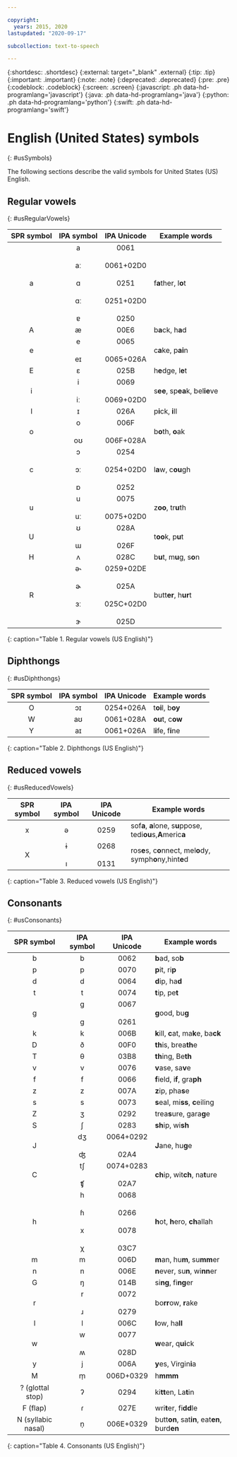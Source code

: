 ```yaml
---

copyright:
  years: 2015, 2020
lastupdated: "2020-09-17"

subcollection: text-to-speech

---
```


{:shortdesc: .shortdesc}
{:external: target="_blank" .external}
{:tip: .tip}
{:important: .important}
{:note: .note}
{:deprecated: .deprecated}
{:pre: .pre}
{:codeblock: .codeblock}
{:screen: .screen}
{:javascript: .ph data-hd-programlang='javascript'}
{:java: .ph data-hd-programlang='java'}
{:python: .ph data-hd-programlang='python'}
{:swift: .ph data-hd-programlang='swift'}

# English (United States) symbols
{: #usSymbols}

The following sections describe the valid symbols for United States (US) English.

## Regular vowels
{: #usRegularVowels}

| SPR symbol | IPA symbol | IPA Unicode | Example words |
|:----------:|:----------:|:-----------:|---------------|
| a | a<br/><br/>&#97;&#720;<br/><br/>&#593;<br/><br/>&#593;&#720;<br/><br/>&#592; | 0061<br/><br/>0061+02D0<br/><br/>0251<br/><br/>0251+02D0<br/><br/>0250 | f**a**ther, l**o**t |
| A | &#230; | 00E6 | b**a**ck, h**a**d |
| e | e<br/><br/>&#101;&#618; | 0065<br/><br/>0065+026A | c**a**ke, p**ai**n |
| E | &#603; | 025B | h**e**dge, l**e**t |
| i | i<br/><br/>&#105;&#720; | 0069<br/><br/>0069+02D0 | s**ee**, sp**ea**k, bel**ie**ve |
| I | &#618; | 026A | p**i**ck, **i**ll |
| o | o<br/><br/>&#111;&#650; | 006F<br/><br/>006F+028A | b**o**th, **o**ak |
| c | &#596;<br/><br/>&#596;&#720;<br/><br/>&#594; | 0254<br/><br/>0254+02D0<br/><br/>0252 | l**a**w, c**ou**gh |
| u | u<br/><br/>&#117;&#720; | 0075<br/><br/>0075+02D0 | z**oo**, tr**u**th |
| U | &#650;<br/><br/>&#623; | 028A<br/><br/>026F | t**oo**k, p**u**t |
| H | &#652; | 028C | b**u**t, m**u**g, s**o**n |
| R | &#601;&#734;<br/><br/>&#602;<br/><br/>&#604;&#720;<br/><br/>&#605; | 0259+02DE<br/><br/>025A<br/><br/>025C+02D0<br/><br/>025D | butt**er**, h**ur**t |
{: caption="Table 1. Regular vowels (US English)"}

## Diphthongs
{: #usDiphthongs}

| SPR symbol | IPA symbol | IPA Unicode | Example words |
|:----------:|:----------:|:-----------:|---------------|
| O | &#596;&#618; | 0254+026A | t**oi**l, b**oy** |
| W | &#97;&#650; | 0061+028A | **ou**t, c**ow** |
| Y | &#97;&#618; | 0061+026A | l**i**fe, f**i**ne |
{: caption="Table 2. Diphthongs (US English)"}

## Reduced vowels
{: #usReducedVowels}

| SPR symbol | IPA symbol | IPA Unicode | Example words |
|:----------:|:----------:|:-----------:|---------------|
| x | &#601; | 0259 | sof**a**, **a**lone, s**u**ppose, tedi**ou**s,**A**meric**a** |
| X | &#616;<br/><br/>&#305; | 0268<br/><br/>0131 | ros**e**s, c**o**nnect, mel**o**dy, symph**o**ny,hint**e**d |
{: caption="Table 3. Reduced vowels (US English)"}

## Consonants
{: #usConsonants}

| SPR symbol | IPA symbol | IPA Unicode | Example words |
|:----------:|:----------:|:-----------:|---------------|
| b | b | 0062 | **b**ad, so**b** |
| p | p | 0070 | **p**it, ri**p** |
| d | d | 0064 | **d**ip, ha**d** |
| t | t | 0074 | **t**ip, pe**t** |
| g | g<br/><br/>&#609; | 0067<br/><br/>0261 | **g**ood, bu**g** |
| k | k | 006B | **k**ill, **c**at, ma**k**e, ba**ck** |
| D | &#240; | 00F0 | **th**is, brea**th**e |
| T | &#952; | 03B8 | **th**ing, Be**th** |
| v | v | 0076 | **v**ase, sa**v**e |
| f | f | 0066 | **f**ield, i**f**, gra**ph** |
| z | z | 007A | **z**ip, pha**s**e |
| s | s | 0073 | **s**eal, mi**ss**, **c**eiling |
| Z | &#658; | 0292 | trea**s**ure, gara**g**e |
| S | &#643; | 0283 | **sh**ip, wi**sh** |
| J | &#100;&#658;<br/><br/>&#676; | 0064+0292<br/><br/>02A4 | **J**ane, hu**g**e |
| C | &#116;&#643;<br/><br/>&#679; | 0074+0283<br/><br/>02A7 | **ch**ip, wit**ch**, na**t**ure |
| h | h<br/><br/>&#614;<br/><br/>x<br/><br/>&#967; | 0068<br/><br/>0266<br/><br/>0078<br/><br/>03C7 | **h**ot, **h**ero, **ch**allah |
| m | m | 006D | **m**an, hu**m**, su**mm**er |
| n | n | 006E | **n**ever, su**n**, wi**nn**er |
| G | &#331; | 014B | si**ng**, fi**ng**er |
| r | r<br/><br/>&#633; | 0072<br/><br/>0279 | bo**rr**ow, **r**ake |
| l | l | 006C | **l**ow, ha**ll** |
| w | w<br/><br/>&#653; | 0077<br/><br/>028D | **w**ear, q**ui**ck |
| y | j | 006A | **y**es, Virgin**i**a |
| M | &#109;&#809; | 006D+0329 | h**mmm** |
| ? (glottal stop) | &#660; | 0294 | ki**tt**en, La**t**in |
| F (flap) | &#638; | 027E | wri**t**er, fi**dd**le |
| N (syllabic nasal) | &#110;&#809; | 006E+0329 | butt**on**, sat**in**, eat**en**, burd**en** |
{: caption="Table 4. Consonants (US English)"}
